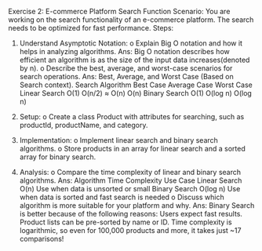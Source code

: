 Exercise 2: E-commerce Platform Search Function
Scenario: 
You are working on the search functionality of an e-commerce platform. The search needs to be optimized for fast performance.
Steps:

1.	Understand Asymptotic Notation:
  o	Explain Big O notation and how it helps in analyzing algorithms.
  Ans: Big O notation describes how efficient an algorithm is as the size of the input data increases(denoted by n).
  o	Describe the best, average, and worst-case scenarios for search operations.
  Ans: Best, Average, and Worst Case (Based on Search context).
  Search Algorithm	Best Case	              Average Case	               Worst Case
  Linear Search	    O(1) 	                  O(n/2) ≈ O(n)	               O(n) 
  Binary Search	    O(1) 	                  O(log n)	                   O(log n)


2.	Setup:
  o	Create a class Product with attributes for searching, such as productId, productName, and category.
3.	Implementation:
  o	Implement linear search and binary search algorithms.
  o	Store products in an array for linear search and a sorted array for binary search.

5.	Analysis:
  o	Compare the time complexity of linear and binary search algorithms.
  Ans:     Algorithm	             Time Complexity	            Use Case
           Linear Search   	           O(n)	                     Use when data is unsorted or small
           Binary Search	             O(log n)	                 Use when data is sorted and fast search is needed
  o	Discuss which algorithm is more suitable for your platform and why.
  Ans:   Binary Search is better because of the following reasons:
         Users expect fast results.
  	     Product lists can be pre-sorted by name or ID.
         Time complexity is logarithmic, so even for 100,000 products and more, it takes just ~17 comparisons!
